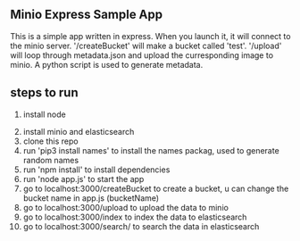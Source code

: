 ## Minio Express Sample App
This is a simple app written in express. When you launch it, it will connect to the minio server. '/createBucket' will make a bucket called 'test'. '/upload' will loop through metadata.json and upload the curresponding image to minio. A python script is used to generate metadata.

## steps to run
1. install node
<!-- 2. install minio, default username and password is 'minio' and 'miniostorage'. Start the server with 'minio server --console-address ":9000" /path/to/data' -->
2. install minio and elasticsearch 
3. clone this repo
4. run 'pip3 install names' to install the names packag, used to generate random names
5. run 'npm install' to install dependencies
6. run 'node app.js' to start the app
7. go to localhost:3000/createBucket to create a bucket, u can change the bucket name in app.js (bucketName)
8. go to localhost:3000/upload to upload the data to minio
9. go to localhost:3000/index to index the data to elasticsearch
10. go to localhost:3000/search/<name> to search the data in elasticsearch
<!-- 9. go to localhost:9000 to see the images in the minio server. Default username and password is 'minio' and 'miniostorage' -->
